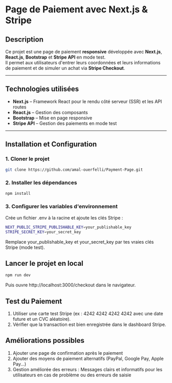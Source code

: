 # Page de Paiement avec Next.js & Stripe

## Description
Ce projet est une page de paiement **responsive** développée avec **Next.js**, **React.js**, **Bootstrap** et **Stripe API** en mode test.  
Il permet aux utilisateurs d'entrer leurs coordonnées et leurs informations de paiement et de simuler un achat via **Stripe Checkout**.

---

## Technologies utilisées
- **Next.js** – Framework React pour le rendu côté serveur (SSR) et les API routes  
- **React.js** – Gestion des composants  
- **Bootstrap** – Mise en page responsive  
- **Stripe API** – Gestion des paiements en mode test  

---

## Installation et Configuration

### 1. Cloner le projet
```bash
git clone https://github.com/amal-ouerfelli/Payment-Page.git
```
### 2. Installer les dépendances
```bash
npm install
```

### 3. Configurer les variables d'environnement
Crée un fichier .env à la racine et ajoute les clés Stripe :

```bash
NEXT_PUBLIC_STRIPE_PUBLISHABLE_KEY=your_publishable_key
STRIPE_SECRET_KEY=your_secret_key
```
Remplace your_publishable_key et your_secret_key par tes vraies clés Stripe (mode test).

## Lancer le projet en local
```bash
npm run dev
```
Puis ouvre http://localhost:3000/checkout dans le navigateur.

## Test du Paiement
1. Utiliser une carte test Stripe (ex : 4242 4242 4242 4242 avec une date future et un CVC aléatoire).
2. Vérifier que la transaction est bien enregistrée dans le dashboard Stripe.

## Améliorations possibles
1. Ajouter une page de confirmation après le paiement
2. Ajouter des moyens de paiement alternatifs (PayPal, Google Pay, Apple Pay...)
3. Gestion améliorée des erreurs : Messages clairs et informatifs pour les utilisateurs en cas de problème ou des erreurs de saisie





